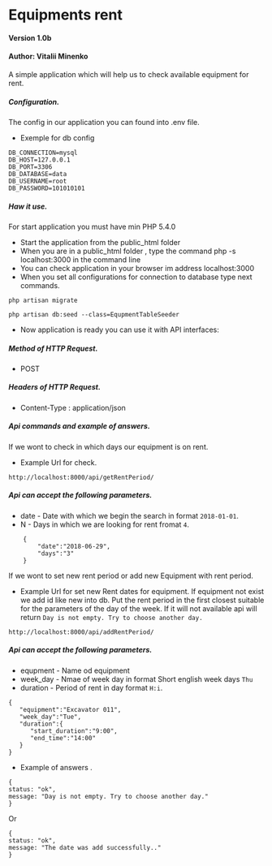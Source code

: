 # Equipments rent
#### Version 1.0b
#### Author: Vitalii Minenko

A simple application  which will help us to check available equipment for rent.

##### Configuration.

The config in our application you can found into .env file.
* Exemple for db config

```
DB_CONNECTION=mysql
DB_HOST=127.0.0.1
DB_PORT=3306
DB_DATABASE=data
DB_USERNAME=root
DB_PASSWORD=101010101
```

##### Haw it use.
For start application you must have min PHP 5.4.0
* Start the application from the public_html folder
* When you are in a public_html folder , type the command php -s localhost:3000 in the command line
* You can check application in your browser im address localhost:3000
* When you set all configurations for connection to database type next commands.
```
php artisan migrate
``` 
```
php artisan db:seed --class=EqupmentTableSeeder
``` 
* Now application is ready you can use it with API interfaces:

##### Method of HTTP Request.

* POST

##### Headers of HTTP Request.
* Content-Type : application/json

##### Api commands and example of answers.

If we wont to check in which days our equipment is on rent.

* Example Url for check.
```
http://localhost:8000/api/getRentPeriod/
```
##### Api can accept the following parameters.
* date - Date with which we begin the search in format `2018-01-01`.
* N - Days in which we are looking for rent fromat `4`.

```
	{
    	"date":"2018-06-29",
    	"days":"3"
    }
```


If we wont to set new rent period or add new Equipment with rent period.
* Example Url for set new Rent dates for equipment. If equipment not exist we add id like new into db. 
Put the rent period in the first closest suitable for the parameters of the day of the week. If it will not available api will 
return `Day is not empty. Try to choose another day.`
```
http://localhost:8000/api/addRentPeriod/
```
##### Api can accept the following parameters.
* equpment - Name od equipment
* week_day - Nmae of week day in format Short english week days `Thu`
* duration - Period of rent in day format `H:i`.

```
{  
   "equipment":"Excavator 011",
   "week_day":"Tue",
   "duration":{  
      "start_duration":"9:00",
      "end_time":"14:00"
   }
}
```
* Example of answers .
```
{
status: "ok",
message: "Day is not empty. Try to choose another day."
}
```
Or
```
{
status: "ok",
message: "The date was add successfully.."
}

```


